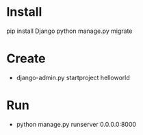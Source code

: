 # Install
pip install Django
python manage.py migrate
# Create
* django-admin.py startproject helloworld
# Run
* python manage.py runserver 0.0.0.0:8000
